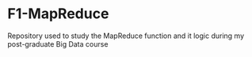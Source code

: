 # F1-MapReduce
Repository used to study the MapReduce function and it logic during my post-graduate Big Data course
